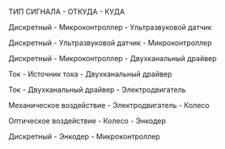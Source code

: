 	
ТИП СИГНАЛА - ОТКУДА - КУДА 

Дискретный - Микроконтроллер - Ультразвуковой датчик

Дискретный - Ультразвуковой датчик - Микроконтроллер

Дискретный - Микроконтроллер - Двухканальный драйвер

Ток - Источник тока - Двухканальный драйвер

Ток - Двухканальный драйвер - Электродвигатель

Механическое воздействие - Электродвигатель - Колесо

Оптическое воздействие - Колесо - Энкодер

Дискретный - Энкодер - Микроконтроллер
